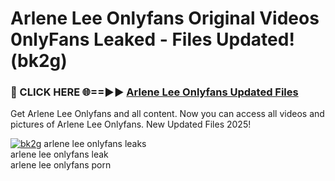 # Arlene Lee Onlyfans Original Videos 0nlyFans Leaked - Files Updated! (bk2g)

<h3>🔴 CLICK HERE 🌐==►► <a href="https://tinyurl.com/x26r9saj" rel="nofollow">Arlene Lee Onlyfans Updated Files</a></h3>

Get Arlene Lee Onlyfans and all content. Now you can access all videos and pictures of Arlene Lee Onlyfans. New Updated Files 2025!

[![bk2g](https://i.imgur.com/LkgZPqh.gif)](https://tinyurl.com/x26r9saj)
arlene lee onlyfans leaks<br>
arlene lee onlyfans leak<br>
arlene lee onlyfans porn